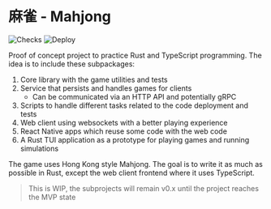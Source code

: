 # 麻雀 - Mahjong

![Checks](https://github.com/igncp/mahjong/actions/workflows/checks.yml/badge.svg) ![Deploy](https://github.com/igncp/mahjong/actions/workflows/deploy.yml/badge.svg)

Proof of concept project to practice Rust and TypeScript programming. The idea is to include
these subpackages:

1. Core library with the game utilities and tests
1. Service that persists and handles games for clients
    - Can be communicated via an HTTP API and potentially gRPC
1. Scripts to handle different tasks related to the code deployment and tests
1. Web client using websockets with a better playing experience
1. React Native apps which reuse some code with the web code
1. A Rust TUI application as a prototype for playing games and running simulations

The game uses Hong Kong style Mahjong. The goal is to write it as much as
possible in Rust, except the web client frontend where it uses TypeScript.

> This is WIP, the subprojects will remain v0.x until the project reaches the MVP state
